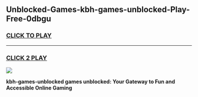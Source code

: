 
## Unblocked-Games-kbh-games-unblocked-Play-Free-0dbgu
<h3>
<a href="https://premium76.site?title=kbh-games-unblocked&ref=21A">CLICK TO PLAY</a></h3>
<hr>

<h3>
<a href="https://premium76.site?title=kbh-games-unblocked&ref=21A">CLICK 2 PLAY</a>
  
</h3>

<a href="https://premium76.site?title=kbh-games-unblocked&ref=21A"><img src="https://clearcache.store/games.png"></a>


**kbh-games-unblocked games unblocked: Your Gateway to Fun and Accessible Online Gaming**
